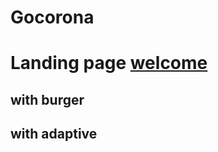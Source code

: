 # Gocorona
# Landing page [welcome](https://andreashev.github.io/Gocorona/)
## with burger
## with adaptive

